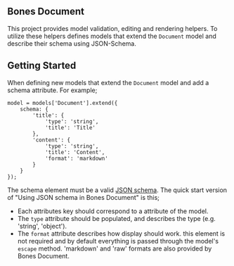 Bones Document
--------------

This project provides model validation, editing and rendering helpers. To utilize these helpers defines models that extend the `Document` model and describe their schema using JSON-Schema.

## Getting Started

When defining new models that extend the `Document` model and add a schema attribute. For example;

    model = models['Document'].extend({
        schema: {
            'title': {
                'type': 'string',
                'title': 'Title'
            },
            'content': {
                'type': 'string',
                'title': 'Content',
                'format': 'markdown'
            }
        }
    });

The schema element must be a valid [JSON schema](http://tools.ietf.org/html/draft-zyp-json-schema-03). The quick start version of "Using JSON schema in Bones Document" is this;

* Each attributes key should correspond to a attribute of the model.
* The `type` attribute should be populated, and describes the type (e.g. 'string', 'object').
* The `format` attribute describes how display should work. this element is not required and by default everything is passed through the model's `escape` method. 'markdown' and 'raw' formats are also provided by Bones Document.

